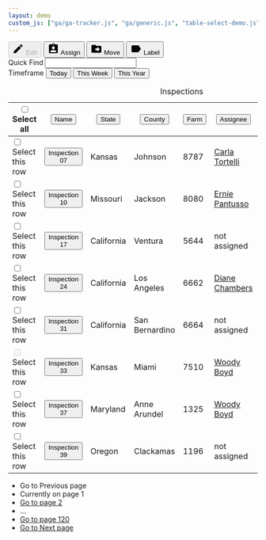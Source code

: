 ```yaml
---
layout: demo
custom_js: ["ga/ga-tracker.js", "ga/generic.js", "table-select-demo.js"]
---
```


<div class="fsa-level@l fsa-level--justify-between fsa-level--align-bottom">
  <div class="fsa-level fsa-level--grow-auto fsa-m-b--s fsa-m-b--none@l">
    <button class="fsa-btn fsa-btn--secondary fsa-btn--block fsa-btn--small" type="button" disabled=""><svg class="fsa-icon fsa-icon--size-1" aria-hidden="true" focusable="false" role="img" xmlns="http://www.w3.org/2000/svg" width="24" height="24" viewBox="0 0 24 24"><path d="M3 17.25V21h3.75L17.81 9.94l-3.75-3.75L3 17.25zM20.71 7.04c.39-.39.39-1.02 0-1.41l-2.34-2.34c-.39-.39-1.02-.39-1.41 0l-1.83 1.83 3.75 3.75 1.83-1.83z"/></svg> <span class="fsa-sr-only@xs-only">Edit</span></button>
    <button class="fsa-btn fsa-btn--secondary fsa-btn--block fsa-btn--small" type="button"><svg class="fsa-icon fsa-icon--size-1" aria-hidden="true" focusable="false" role="img" xmlns="http://www.w3.org/2000/svg" width="24" height="24" viewBox="0 0 24 24"><path d="M19 3h-4.18C14.4 1.84 13.3 1 12 1c-1.3 0-2.4.84-2.82 2H5c-1.1 0-2 .9-2 2v14c0 1.1.9 2 2 2h14c1.1 0 2-.9 2-2V5c0-1.1-.9-2-2-2zm-7 0c.55 0 1 .45 1 1s-.45 1-1 1-1-.45-1-1 .45-1 1-1zm0 4c1.66 0 3 1.34 3 3s-1.34 3-3 3-3-1.34-3-3 1.34-3 3-3zm6 12H6v-1.4c0-2 4-3.1 6-3.1s6 1.1 6 3.1V19z"/></svg> <span class="fsa-sr-only@xs-only">Assign</span></button>
    <button class="fsa-btn fsa-btn--secondary fsa-btn--block fsa-btn--small" type="button"><svg class="fsa-icon fsa-icon--size-1" aria-hidden="true" focusable="false" role="img" xmlns="http://www.w3.org/2000/svg" width="24" height="24" viewBox="0 0 24 24"><path d="M20 6h-8l-2-2H4c-1.1 0-2 .9-2 2v12c0 1.1.9 2 2 2h16c1.1 0 2-.9 2-2V8c0-1.1-.9-2-2-2zm-6 12v-3h-4v-4h4V8l5 5-5 5z"/></svg> <span class="fsa-sr-only@xs-only">Move</span></button>
    <button class="fsa-btn fsa-btn--secondary fsa-btn--block fsa-btn--small" type="button"><svg class="fsa-icon fsa-icon--size-1" aria-hidden="true" focusable="false" role="img" xmlns="http://www.w3.org/2000/svg" width="24" height="24" viewBox="0 0 24 24"><path d="M17.63 5.84C17.27 5.33 16.67 5 16 5L5 5.01C3.9 5.01 3 5.9 3 7v10c0 1.1.9 1.99 2 1.99L16 19c.67 0 1.27-.33 1.63-.84L22 12l-4.37-6.16z"/></svg> <span class="fsa-sr-only@xs-only">Label</span></button>
  </div>
  <div class="fsa-show@m fsa-level fsa-level--grow-auto">
    <div>
      <label for="lorem_find" class="fsa-text-size--2">Quick Find</label>
      <input type="text" class="fsa-input fsa-input--small fsa-input--block" id="lorem_find">
    </div>
    <div>
      <span class="fsa-text-size--2" id="lorem_timeframe">Timeframe</span>
      <span class="fsa-btn-group fsa-btn-group--small fsa-btn-group--block" role="group" aria-labeledby="lorem_timeframe">
        <button class="fsa-btn-group__item fsa-btn-group__item--active" aria-selected="true" type="button">Today</button>
        <button class="fsa-btn-group__item" type="button">This Week</button>
        <button class="fsa-btn-group__item" type="button">This Year</button>
      </span>
    </div>
  </div>
</div>
<table class="fsa-table fsa-table--borderless fsa-table--responsive fsa-table--responsive-horizontal fsa-m-t--s">
  <caption class="sr-only">Inspections</caption>
  <thead>
    <tr>
      <th class="fsa-table__th--sticky fsa-table__th--select">
        <span>
          <input class="fsa-checkbox fsa-checkbox--solo" data-behavior="select-table-all" id="inpections__select-all" type="checkbox" name="inpections__select-all" value="Select all">
          <label for="inpections__select-all" title="Select all"><span class="sr-only">Select all</span></label>
        </span>
      </th>
      <th class="fsa-table__th--sticky" aria-sort="ascending">
        <button type="button" class="fsa-table__sort fsa-table__sort--ascending">Name</button>
      </th>
      <th class="fsa-table__th--sticky">
        <button type="button" class="fsa-table__sort">State</button>
      </th>
      <th class="fsa-table__th--sticky">
        <button type="button" class="fsa-table__sort">County</button>
      </th>
      <th class="fsa-table__th--sticky">
        <button type="button" class="fsa-table__sort">Farm</button>
      </th>
      <th class="fsa-table__th--sticky">
        <button type="button" class="fsa-table__sort">Assignee</button>
      </th>
      <th class="fsa-table__th--sticky">
        <button type="button" class="fsa-table__sort">Due Date</button>
      </th>
      <th class="fsa-table__th--sticky">
        <button type="button" class="fsa-table__sort">Status</button>
      </th>
    </tr>
  </thead>
  <tbody>
    <tr>
      <td aria-label="Select">
        <span>
          <input class="fsa-checkbox fsa-checkbox--solo" data-behavior="select-table-row" id="inpections__select-inspection--07" type="checkbox" name="inpections__select-inspection--07" value="07">
          <label for="inpections__select-inspection--07"><span class="sr-only">Select this row</span></label>
        </span>
      </td>
      <td aria-label="Inspection Number">
        <strong>
          <button type="button" class="fsa-btn fsa-btn--flat">Inspection 07</button>
        </strong>
      </td>
      <td aria-label="State">Kansas</td>
      <td aria-label="County">Johnson</td>
      <td aria-label="Farm Number">8787</td>
      <td aria-label="Assigned to"><a href="link.html">Carla Tortelli</a></td>
      <td aria-label="Due Date">
        <time datetime="2018-08-05">08/05/2018</time>
      </td>
      <td aria-label="Status">
        <div><span class="fsa-label fsa-label--neutral">Assigned</span></div>
      </td>
    </tr>
    <tr>
      <td aria-label="Select">
        <span>
          <input class="fsa-checkbox fsa-checkbox--solo" data-behavior="select-table-row" id="inpections__select-inspection--10" type="checkbox" name="inpections__select-inspection--10" value="10">
          <label for="inpections__select-inspection--10"><span class="sr-only">Select this row</span></label>
        </span>
      </td>
      <td aria-label="Inspection Number">
        <strong>
          <button type="button" class="fsa-btn fsa-btn--flat">Inspection 10</button>
        </strong>
      </td>
      <td aria-label="State">Missouri</td>
      <td aria-label="County">Jackson</td>
      <td aria-label="Farm Number">8080</td>
      <td aria-label="Assigned to"><a href="link.html">Ernie Pantusso</a></td>
      <td aria-label="Due Date">
        <time datetime="2018-10-01">10/01/2018</time>
      </td>
      <td aria-label="Status">
        <div><span class="fsa-label fsa-label--alert">Rejected</span></div>
      </td>
    </tr>
    <tr>
      <td aria-label="Select">
        <span>
          <input class="fsa-checkbox fsa-checkbox--solo" data-behavior="select-table-row" id="inpections__select-inspection--17" type="checkbox" name="inpections__select-inspection--17" value="17">
          <label for="inpections__select-inspection--17"><span class="sr-only">Select this row</span></label>
        </span>
      </td>
      <td aria-label="Inspection Number">
        <strong>
          <button type="button" class="fsa-btn fsa-btn--flat">Inspection 17</button>
        </strong>
      </td>
      <td aria-label="State">California</td>
      <td aria-label="County">Ventura</td>
      <td aria-label="Farm Number">5644</td>
      <td aria-label="Assigned to"><span class="sr-only">not assigned</span></td>
      <td aria-label="Due Date">
        <time datetime="2018-11-10">11/10/2018</time>
      </td>
      <td aria-label="Status">
        <div><span class="fsa-label">Not Started</span></div>
      </td>
    </tr>
    <tr>
      <td aria-label="Select">
        <span>
          <input class="fsa-checkbox fsa-checkbox--solo" data-behavior="select-table-row" id="inpections__select-inspection--24" type="checkbox" name="inpections__select-inspection--24" value="24">
          <label for="inpections__select-inspection--24"><span class="sr-only">Select this row</span></label>
        </span>
      </td>
      <td aria-label="Inspection Number">
        <strong>
          <button type="button" class="fsa-btn fsa-btn--flat">Inspection 24</button>
        </strong>
      </td>
      <td aria-label="State">California</td>
      <td aria-label="County">Los Angeles</td>
      <td aria-label="Farm Number">6662</td>
      <td aria-label="Assigned to"><a href="link.html">Diane Chambers</a></td>
      <td aria-label="Due Date">
        <time datetime="2018-11-16">11/16/2018</time>
      </td>
      <td aria-label="Status">
        <div><span class="fsa-label fsa-label--general">In Progress</span></div>
      </td>
    </tr>
    <tr>
      <td aria-label="Select">
        <span>
          <input class="fsa-checkbox fsa-checkbox--solo" data-behavior="select-table-row" id="inpections__select-inspection--31" type="checkbox" name="inpections__select-inspection--31" value="31">
          <label for="inpections__select-inspection--31"><span class="sr-only">Select this row</span></label>
        </span>
      </td>
      <td aria-label="Inspection Number">
        <strong>
          <button type="button" class="fsa-btn fsa-btn--flat">Inspection 31</button>
        </strong>
      </td>
      <td aria-label="State">California</td>
      <td aria-label="County">San Bernardino</td>
      <td aria-label="Farm Number">6664</td>
      <td aria-label="Assigned to"><span class="sr-only">not assigned</span></td>
      <td aria-label="Due Date">
        <time datetime="2018-10-07">10/07/2018</time>
      </td>
      <td aria-label="Status">
        <div><span class="fsa-label fsa-label--warning">On Hold</span></div>
      </td>
    </tr>
    <tr>
      <td aria-label="Select">
        <span>
          <input disabled="disabled" class="fsa-checkbox fsa-checkbox--solo" id="inpections__select-inspection--33" type="checkbox" name="inpections__select-inspection--33" value="33">
          <label for="inpections__select-inspection--33"><span class="sr-only">Select this row</span></label>
        </span>
      </td>
      <td aria-label="Inspection Number">
        <strong>
          <button type="button" class="fsa-btn fsa-btn--flat">Inspection 33</button>
        </strong>
      </td>
      <td aria-label="State">Kansas</td>
      <td aria-label="County">Miami</td>
      <td aria-label="Farm Number">7510</td>
      <td aria-label="Assigned to"><a href="link.html">Woody Boyd</a></td>
      <td aria-label="Due Date">
        <time datetime="2018-10-05">10/05/2018</time>
      </td>
      <td aria-label="Status">
        <div><span class="fsa-label fsa-label--success">Complete</span></div>
      </td>
    </tr>
    <tr>
      <td aria-label="Select">
        <span>
          <input class="fsa-checkbox fsa-checkbox--solo" data-behavior="select-table-row" id="inpections__select-inspection--37" type="checkbox" name="inpections__select-inspection--37" value="37">
          <label for="inpections__select-inspection--37"><span class="sr-only">Select this row</span></label>
        </span>
      </td>
      <td aria-label="Inspection Number">
        <strong>
          <button type="button" class="fsa-btn fsa-btn--flat">Inspection 37</button>
        </strong>
      </td>
      <td aria-label="State">Maryland</td>
      <td aria-label="County">Anne Arundel</td>
      <td aria-label="Farm Number">1325</td>
      <td aria-label="Assigned to"><a href="link.html">Woody Boyd</a></td>
      <td aria-label="Due Date">
        <time datetime="2019-05-05">05/05/2019</time>
      </td>
      <td aria-label="Status">
        <div><span class="fsa-label fsa-label--general">In Progress</span></div>
      </td>
    </tr>
    <tr>
      <td aria-label="Select">
        <span>
          <input class="fsa-checkbox fsa-checkbox--solo" data-behavior="select-table-row" id="inpections__select-inspection--39" type="checkbox" name="inpections__select-inspection--39" value="39">
          <label for="inpections__select-inspection--39"><span class="sr-only">Select this row</span></label>
        </span>
      </td>
      <td aria-label="Inspection Number">
        <strong>
          <button type="button" class="fsa-btn fsa-btn--flat">Inspection 39</button>
        </strong>
      </td>
      <td aria-label="State">Oregon</td>
      <td aria-label="County">Clackamas </td>
      <td aria-label="Farm Number">1196</td>
      <td aria-label="Assigned to"><span class="sr-only">not assigned</span></td>
      <td aria-label="Due Date">
        <time datetime="2019-05-05">05/05/2019</time>
      </td>
      <td aria-label="Status">
        <div><span class="fsa-label">Not Started</span></div>
      </td>
    </tr>
  </tbody>
</table>
<nav aria-label="Pagination">
  <div class="fsa-pagination" data-current="1" data-total="120">
    <ul class="fsa-pagination__list">
      <li class="fsa-pagination__item fsa-pagination__item--previous" aria-hidden="true">
        <span class="fsa-pagination__label fsa-pagination__label--previous fsa-pagination__label--disabled"><span class="fsa-sr-only">Go to</span> Previous <span class="fsa-sr-only">page</span></span>
      </li>
      <li class="fsa-pagination__item">
        <span class="fsa-pagination__label fsa-pagination__label--current" aria-current="step"><span class="fsa-sr-only">Currently on page</span> 1</span>
      </li>
      <li class="fsa-pagination__item">
        <a class="fsa-pagination__label" href="link.html"><span class="fsa-sr-only">Go to page</span> 2</a>
      </li>
      <li class="fsa-pagination__item" aria-hidden="true">
        <span class="fsa-pagination__label">…</span>
      </li>
      <li class="fsa-pagination__item">
        <a class="fsa-pagination__label" href="link.html"><span class="fsa-sr-only">Go to page</span> 120</a>
      </li>
      <li class="fsa-pagination__item fsa-pagination__item--next">
        <a class="fsa-pagination__label fsa-pagination__label--next" href="link.html"><span class="fsa-sr-only">Go to</span> Next <span class="fsa-sr-only">page</span></a>
      </li>
    </ul>
  </div>
</nav>
